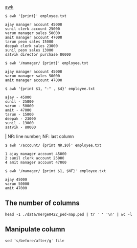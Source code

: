 

[awk](https://www.geeksforgeeks.org/awk-command-unixlinux-examples/)



```
$ awk '{print}' employee.txt

ajay manager account 45000
sunil clerk account 25000
varun manager sales 50000
amit manager account 47000
tarun peon sales 15000
deepak clerk sales 23000
sunil peon sales 13000
satvik director purchase 80000 
```

```
$ awk '/manager/ {print}' employee.txt 

ajay manager account 45000
varun manager sales 50000
amit manager account 47000
```

```
$ awk '{print $1, "-" , $4}' employee.txt

ajay - 45000
sunil - 25000
varun - 50000
amit - 47000
tarun - 15000
deepak - 23000
sunil - 13000
satvik - 80000
```


| NR: line number; NF: last column

```
$ awk '/account/ {print NR,$0}' employee.txt

1 ajay manager account 45000
2 sunil clerk account 25000
4 amit manager account 47000
```

```
$ awk '/manager/ {print $1, $NF}' employee.txt

ajay 45000
varun 50000
amit 47000
```






## The number of columns

``` head -1 ./data/merge0422_ped-map.ped | tr ' ' '\n' | wc -l ```




## Manipulate column

``` sed 's/before/after/g' file ```


